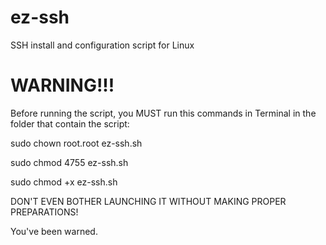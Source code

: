 # ez-ssh
SSH install and configuration script for Linux

# WARNING!!!
Before running the script, you MUST run this commands in Terminal in the folder that contain the script:

sudo chown root.root ez-ssh.sh

sudo chmod 4755 ez-ssh.sh

sudo chmod +x ez-ssh.sh

DON'T EVEN BOTHER LAUNCHING IT WITHOUT MAKING PROPER PREPARATIONS!

You've been warned.
